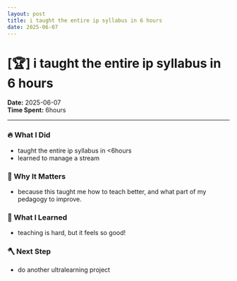 ```yaml
---
layout: post
title: i taught the entire ip syllabus in 6 hours
date: 2025-06-07
---
```

# [🏆] i taught the entire ip syllabus in 6 hours

**Date:** 2025-06-07  
**Time Spent:** 6hours 

---

### 🔥 What I Did
- taught the entire ip syllabus in <6hours
- learned to manage a stream

### 🎯 Why It Matters
- because this taught me how to teach better, and what part of my pedagogy to improve.

### 🧠 What I Learned
- teaching is hard, but it feels so good!

### 🪓 Next Step
- do another ultralearning project
